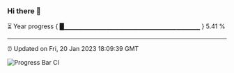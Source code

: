 ### Hi there 👋

⏳ Year progress { █▁▁▁▁▁▁▁▁▁▁▁▁▁▁▁▁▁▁▁▁▁▁▁▁▁▁▁▁▁ } 5.41 %

---

⏰ Updated on Fri, 20 Jan 2023 18:09:39 GMT

![Progress Bar CI](https://github.com/Shyam-Makwana/GitHub-Actions-Demo/workflows/Progress%20Bar%20CI/badge.svg)
